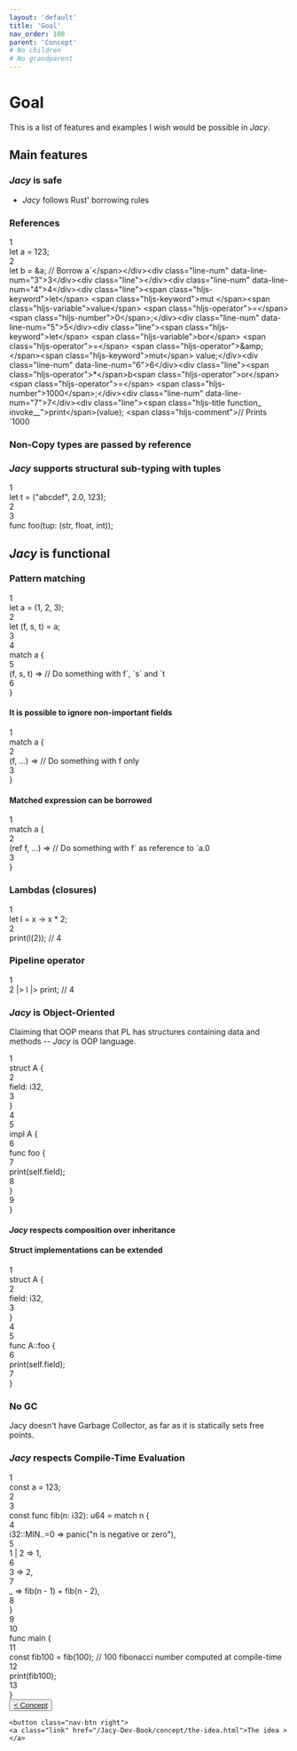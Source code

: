 ```yaml
---
layout: 'default'
title: 'Goal'
nav_order: 100
parent: 'Concept'
# No children
# No grandparent
---
```


# Goal

This is a list of features and examples I wish would be possible in *Jacy*.

## Main features

### *Jacy* is safe

- *Jacy* follows Rust' borrowing rules

### References

<div class="code-fence highlight-jc hljs">
            <div class="line-num" data-line-num="1">1</div><div class="line"><span class="hljs-keyword">let</span> <span class="hljs-variable">a</span> <span class="hljs-operator">=</span> <span class="hljs-number">123</span>;</div><div class="line-num" data-line-num="2">2</div><div class="line"><span class="hljs-keyword">let</span> <span class="hljs-variable">b</span> <span class="hljs-operator">=</span> <span class="hljs-operator">&amp;</span>a; <span class="hljs-comment">// Borrow <span class="inline-code highlight-jc hljs">a`<span class="hljs-operator">&lt;</span><span class="hljs-operator">/</span>span<span class="hljs-operator">&gt;</span><span class="hljs-operator">&lt;</span><span class="hljs-operator">/</span>div<span class="hljs-operator">&gt;</span><span class="hljs-operator">&lt;</span>div class<span class="hljs-operator">=</span><span class="hljs-string">&quot;line-num&quot;</span> data<span class="hljs-operator">-</span>line<span class="hljs-operator">-</span>num<span class="hljs-operator">=</span><span class="hljs-string">&quot;3&quot;</span><span class="hljs-operator">&gt;</span><span class="hljs-number">3</span><span class="hljs-operator">&lt;</span><span class="hljs-operator">/</span>div<span class="hljs-operator">&gt;</span><span class="hljs-operator">&lt;</span>div class<span class="hljs-operator">=</span><span class="hljs-string">&quot;line&quot;</span><span class="hljs-operator">&gt;</span><span class="hljs-operator">&lt;</span><span class="hljs-operator">/</span>div<span class="hljs-operator">&gt;</span><span class="hljs-operator">&lt;</span>div class<span class="hljs-operator">=</span><span class="hljs-string">&quot;line-num&quot;</span> data<span class="hljs-operator">-</span>line<span class="hljs-operator">-</span>num<span class="hljs-operator">=</span><span class="hljs-string">&quot;4&quot;</span><span class="hljs-operator">&gt;</span><span class="hljs-number">4</span><span class="hljs-operator">&lt;</span><span class="hljs-operator">/</span>div<span class="hljs-operator">&gt;</span><span class="hljs-operator">&lt;</span>div class<span class="hljs-operator">=</span><span class="hljs-string">&quot;line&quot;</span><span class="hljs-operator">&gt;</span><span class="hljs-operator">&lt;</span>span class<span class="hljs-operator">=</span><span class="hljs-string">&quot;hljs-keyword&quot;</span><span class="hljs-operator">&gt;</span><span class="hljs-keyword">let</span><span class="hljs-operator">&lt;</span><span class="hljs-operator">/</span>span<span class="hljs-operator">&gt;</span> <span class="hljs-operator">&lt;</span>span class<span class="hljs-operator">=</span><span class="hljs-string">&quot;hljs-keyword&quot;</span><span class="hljs-operator">&gt;</span><span class="hljs-keyword">mut</span> <span class="hljs-operator">&lt;</span><span class="hljs-operator">/</span>span<span class="hljs-operator">&gt;</span><span class="hljs-operator">&lt;</span>span class<span class="hljs-operator">=</span><span class="hljs-string">&quot;hljs-variable&quot;</span><span class="hljs-operator">&gt;</span>value<span class="hljs-operator">&lt;</span><span class="hljs-operator">/</span>span<span class="hljs-operator">&gt;</span> <span class="hljs-operator">&lt;</span>span class<span class="hljs-operator">=</span><span class="hljs-string">&quot;hljs-operator&quot;</span><span class="hljs-operator">&gt;</span><span class="hljs-operator">=</span><span class="hljs-operator">&lt;</span><span class="hljs-operator">/</span>span<span class="hljs-operator">&gt;</span> <span class="hljs-operator">&lt;</span>span class<span class="hljs-operator">=</span><span class="hljs-string">&quot;hljs-number&quot;</span><span class="hljs-operator">&gt;</span><span class="hljs-number">0</span><span class="hljs-operator">&lt;</span><span class="hljs-operator">/</span>span<span class="hljs-operator">&gt;</span>;<span class="hljs-operator">&lt;</span><span class="hljs-operator">/</span>div<span class="hljs-operator">&gt;</span><span class="hljs-operator">&lt;</span>div class<span class="hljs-operator">=</span><span class="hljs-string">&quot;line-num&quot;</span> data<span class="hljs-operator">-</span>line<span class="hljs-operator">-</span>num<span class="hljs-operator">=</span><span class="hljs-string">&quot;5&quot;</span><span class="hljs-operator">&gt;</span><span class="hljs-number">5</span><span class="hljs-operator">&lt;</span><span class="hljs-operator">/</span>div<span class="hljs-operator">&gt;</span><span class="hljs-operator">&lt;</span>div class<span class="hljs-operator">=</span><span class="hljs-string">&quot;line&quot;</span><span class="hljs-operator">&gt;</span><span class="hljs-operator">&lt;</span>span class<span class="hljs-operator">=</span><span class="hljs-string">&quot;hljs-keyword&quot;</span><span class="hljs-operator">&gt;</span><span class="hljs-keyword">let</span><span class="hljs-operator">&lt;</span><span class="hljs-operator">/</span>span<span class="hljs-operator">&gt;</span> <span class="hljs-operator">&lt;</span>span class<span class="hljs-operator">=</span><span class="hljs-string">&quot;hljs-variable&quot;</span><span class="hljs-operator">&gt;</span>b<span class="hljs-operator">or</span><span class="hljs-operator">&lt;</span><span class="hljs-operator">/</span>span<span class="hljs-operator">&gt;</span> <span class="hljs-operator">&lt;</span>span class<span class="hljs-operator">=</span><span class="hljs-string">&quot;hljs-operator&quot;</span><span class="hljs-operator">&gt;</span><span class="hljs-operator">=</span><span class="hljs-operator">&lt;</span><span class="hljs-operator">/</span>span<span class="hljs-operator">&gt;</span> <span class="hljs-operator">&lt;</span>span class<span class="hljs-operator">=</span><span class="hljs-string">&quot;hljs-operator&quot;</span><span class="hljs-operator">&gt;</span><span class="hljs-operator">&amp;</span>amp;<span class="hljs-operator">&lt;</span><span class="hljs-operator">/</span>span<span class="hljs-operator">&gt;</span><span class="hljs-operator">&lt;</span>span class<span class="hljs-operator">=</span><span class="hljs-string">&quot;hljs-keyword&quot;</span><span class="hljs-operator">&gt;</span><span class="hljs-keyword">mut</span><span class="hljs-operator">&lt;</span><span class="hljs-operator">/</span>span<span class="hljs-operator">&gt;</span> value;<span class="hljs-operator">&lt;</span><span class="hljs-operator">/</span>div<span class="hljs-operator">&gt;</span><span class="hljs-operator">&lt;</span>div class<span class="hljs-operator">=</span><span class="hljs-string">&quot;line-num&quot;</span> data<span class="hljs-operator">-</span>line<span class="hljs-operator">-</span>num<span class="hljs-operator">=</span><span class="hljs-string">&quot;6&quot;</span><span class="hljs-operator">&gt;</span><span class="hljs-number">6</span><span class="hljs-operator">&lt;</span><span class="hljs-operator">/</span>div<span class="hljs-operator">&gt;</span><span class="hljs-operator">&lt;</span>div class<span class="hljs-operator">=</span><span class="hljs-string">&quot;line&quot;</span><span class="hljs-operator">&gt;</span><span class="hljs-operator">&lt;</span>span class<span class="hljs-operator">=</span><span class="hljs-string">&quot;hljs-operator&quot;</span><span class="hljs-operator">&gt;</span><span class="hljs-operator">*</span><span class="hljs-operator">&lt;</span><span class="hljs-operator">/</span>span<span class="hljs-operator">&gt;</span>b<span class="hljs-operator">&lt;</span>span class<span class="hljs-operator">=</span><span class="hljs-string">&quot;hljs-operator&quot;</span><span class="hljs-operator">&gt;</span><span class="hljs-operator">or</span><span class="hljs-operator">&lt;</span><span class="hljs-operator">/</span>span<span class="hljs-operator">&gt;</span> <span class="hljs-operator">&lt;</span>span class<span class="hljs-operator">=</span><span class="hljs-string">&quot;hljs-operator&quot;</span><span class="hljs-operator">&gt;</span><span class="hljs-operator">=</span><span class="hljs-operator">&lt;</span><span class="hljs-operator">/</span>span<span class="hljs-operator">&gt;</span> <span class="hljs-operator">&lt;</span>span class<span class="hljs-operator">=</span><span class="hljs-string">&quot;hljs-number&quot;</span><span class="hljs-operator">&gt;</span><span class="hljs-number">1000</span><span class="hljs-operator">&lt;</span><span class="hljs-operator">/</span>span<span class="hljs-operator">&gt;</span>;<span class="hljs-operator">&lt;</span><span class="hljs-operator">/</span>div<span class="hljs-operator">&gt;</span><span class="hljs-operator">&lt;</span>div class<span class="hljs-operator">=</span><span class="hljs-string">&quot;line-num&quot;</span> data<span class="hljs-operator">-</span>line<span class="hljs-operator">-</span>num<span class="hljs-operator">=</span><span class="hljs-string">&quot;7&quot;</span><span class="hljs-operator">&gt;</span><span class="hljs-number">7</span><span class="hljs-operator">&lt;</span><span class="hljs-operator">/</span>div<span class="hljs-operator">&gt;</span><span class="hljs-operator">&lt;</span>div class<span class="hljs-operator">=</span><span class="hljs-string">&quot;line&quot;</span><span class="hljs-operator">&gt;</span><span class="hljs-operator">&lt;</span>span class<span class="hljs-operator">=</span><span class="hljs-string">&quot;hljs-title function_ invoke__&quot;</span><span class="hljs-operator">&gt;</span>print<span class="hljs-operator">&lt;</span><span class="hljs-operator">/</span>span<span class="hljs-operator">&gt;</span>(value); <span class="hljs-operator">&lt;</span>span class<span class="hljs-operator">=</span><span class="hljs-string">&quot;hljs-comment&quot;</span><span class="hljs-operator">&gt;</span><span class="hljs-comment">// Prints `1000</span></span></span></div>
        </div>

### Non-Copy types are passed by reference

### *Jacy* supports structural sub-typing with tuples

<div class="code-fence highlight-jc hljs">
            <div class="line-num" data-line-num="1">1</div><div class="line"><span class="hljs-keyword">let</span> <span class="hljs-variable">t</span> <span class="hljs-operator">=</span> (<span class="hljs-string">&quot;abcdef&quot;</span>, <span class="hljs-number">2.0</span>, <span class="hljs-number">123</span>);</div><div class="line-num" data-line-num="2">2</div><div class="line"></div><div class="line-num" data-line-num="3">3</div><div class="line"><span class="hljs-keyword">func</span> <span class="hljs-title function_">foo</span>(tup: (<span class="hljs-type">str</span>, float, <span class="hljs-type">int</span>));</div>
        </div>

## *Jacy* is functional

### Pattern matching

<div class="code-fence highlight-jc hljs">
            <div class="line-num" data-line-num="1">1</div><div class="line"><span class="hljs-keyword">let</span> <span class="hljs-variable">a</span> <span class="hljs-operator">=</span> (<span class="hljs-number">1</span>, <span class="hljs-number">2</span>, <span class="hljs-number">3</span>);</div><div class="line-num" data-line-num="2">2</div><div class="line"><span class="hljs-keyword">let</span> (f, s, t) <span class="hljs-operator">=</span> a;</div><div class="line-num" data-line-num="3">3</div><div class="line"></div><div class="line-num" data-line-num="4">4</div><div class="line"><span class="hljs-keyword">match</span> a {</div><div class="line-num" data-line-num="5">5</div><div class="line">    (f, s, t) <span class="hljs-operator">=</span><span class="hljs-operator">&gt;</span> <span class="hljs-comment">// Do something with <span class="inline-code highlight-jc hljs">f`, `s` <span class="hljs-operator">and</span> `t</span></span></div><div class="line-num" data-line-num="6">6</div><div class="line">}</div>
        </div>

#### It is possible to ignore non-important fields

<div class="code-fence highlight-jc hljs">
            <div class="line-num" data-line-num="1">1</div><div class="line"><span class="hljs-keyword">match</span> a {</div><div class="line-num" data-line-num="2">2</div><div class="line">    (f, <span class="hljs-operator">..</span><span class="hljs-operator">.</span>) <span class="hljs-operator">=</span><span class="hljs-operator">&gt;</span> <span class="hljs-comment">// Do something with <span class="inline-code highlight-jc hljs">f</span> only</span></div><div class="line-num" data-line-num="3">3</div><div class="line">}</div>
        </div>

#### Matched expression can be borrowed

<div class="code-fence highlight-jc hljs">
            <div class="line-num" data-line-num="1">1</div><div class="line"><span class="hljs-keyword">match</span> a {</div><div class="line-num" data-line-num="2">2</div><div class="line">    (<span class="hljs-keyword">ref</span> f, <span class="hljs-operator">..</span><span class="hljs-operator">.</span>) <span class="hljs-operator">=</span><span class="hljs-operator">&gt;</span> <span class="hljs-comment">// Do something with <span class="inline-code highlight-jc hljs">f` <span class="hljs-keyword">as</span> reference to `a<span class="hljs-operator">.</span><span class="hljs-number">0</span></span></span></div><div class="line-num" data-line-num="3">3</div><div class="line">}</div>
        </div>

### Lambdas (closures)

<div class="code-fence highlight-jc hljs">
            <div class="line-num" data-line-num="1">1</div><div class="line"><span class="hljs-keyword">let</span> <span class="hljs-variable">l</span> <span class="hljs-operator">=</span> x <span class="hljs-operator">-</span><span class="hljs-operator">&gt;</span> x <span class="hljs-operator">*</span> <span class="hljs-number">2</span>;</div><div class="line-num" data-line-num="2">2</div><div class="line"><span class="hljs-title function_ invoke__">print</span>(<span class="hljs-title function_ invoke__">l</span>(<span class="hljs-number">2</span>)); <span class="hljs-comment">// 4</span></div>
        </div>

### Pipeline operator

<div class="code-fence highlight-jc hljs">
            <div class="line-num" data-line-num="1">1</div><div class="line"><span class="hljs-number">2</span> <span class="hljs-operator">|</span><span class="hljs-operator">&gt;</span> l <span class="hljs-operator">|</span><span class="hljs-operator">&gt;</span> print; <span class="hljs-comment">// 4</span></div>
        </div>

### *Jacy* is Object-Oriented

Claiming that OOP means that PL has structures containing data and methods -- *Jacy* is OOP language.

<div class="code-fence highlight-jc hljs">
            <div class="line-num" data-line-num="1">1</div><div class="line"><span class="hljs-keyword">struct</span> <span class="hljs-title class_">A</span> {</div><div class="line-num" data-line-num="2">2</div><div class="line">    field: <span class="hljs-type">i32</span>,</div><div class="line-num" data-line-num="3">3</div><div class="line">}</div><div class="line-num" data-line-num="4">4</div><div class="line"></div><div class="line-num" data-line-num="5">5</div><div class="line"><span class="hljs-keyword">impl</span> <span class="hljs-title class_">A</span> {</div><div class="line-num" data-line-num="6">6</div><div class="line">    <span class="hljs-keyword">func</span> <span class="hljs-title function_">foo</span> {</div><div class="line-num" data-line-num="7">7</div><div class="line">        <span class="hljs-title function_ invoke__">print</span>(<span class="hljs-keyword">self</span><span class="hljs-operator">.</span>field);</div><div class="line-num" data-line-num="8">8</div><div class="line">    }</div><div class="line-num" data-line-num="9">9</div><div class="line">}</div>
        </div>

#### *Jacy* respects composition over inheritance

#### Struct implementations can be extended

<div class="code-fence highlight-jc hljs">
            <div class="line-num" data-line-num="1">1</div><div class="line"><span class="hljs-keyword">struct</span> <span class="hljs-title class_">A</span> {</div><div class="line-num" data-line-num="2">2</div><div class="line">    field: <span class="hljs-type">i32</span>,</div><div class="line-num" data-line-num="3">3</div><div class="line">}</div><div class="line-num" data-line-num="4">4</div><div class="line"></div><div class="line-num" data-line-num="5">5</div><div class="line"><span class="hljs-keyword">func</span> <span class="hljs-title function_">A</span><span class="hljs-operator">::</span>foo {</div><div class="line-num" data-line-num="6">6</div><div class="line">    <span class="hljs-title function_ invoke__">print</span>(<span class="hljs-keyword">self</span><span class="hljs-operator">.</span>field);</div><div class="line-num" data-line-num="7">7</div><div class="line">}</div>
        </div>

### No GC

Jacy doesn't have Garbage Collector, as far as it is statically sets <span class="inline-code highlight-jc hljs">free</span> points.

### *Jacy* respects Compile-Time Evaluation

<div class="code-fence highlight-jc hljs">
            <div class="line-num" data-line-num="1">1</div><div class="line"><span class="hljs-keyword">const</span> a <span class="hljs-operator">=</span> <span class="hljs-number">123</span>;</div><div class="line-num" data-line-num="2">2</div><div class="line"></div><div class="line-num" data-line-num="3">3</div><div class="line"><span class="hljs-keyword">const</span> <span class="hljs-keyword">func</span> <span class="hljs-title function_">fib</span>(n: <span class="hljs-type">i32</span>): <span class="hljs-type">u64</span> <span class="hljs-operator">=</span> <span class="hljs-keyword">match</span> n {</div><div class="line-num" data-line-num="4">4</div><div class="line">    i32::MIN<span class="hljs-operator">..</span><span class="hljs-operator">=</span><span class="hljs-number">0</span> <span class="hljs-operator">=</span><span class="hljs-operator">&gt;</span> <span class="hljs-title function_ invoke__">panic</span>(<span class="hljs-string">&quot;<span class="inline-code highlight-jc hljs">n</span> is negative or zero&quot;</span>),</div><div class="line-num" data-line-num="5">5</div><div class="line">    <span class="hljs-number">1</span> <span class="hljs-operator">|</span> <span class="hljs-number">2</span> <span class="hljs-operator">=</span><span class="hljs-operator">&gt;</span> <span class="hljs-number">1</span>,</div><div class="line-num" data-line-num="6">6</div><div class="line">    <span class="hljs-number">3</span> <span class="hljs-operator">=</span><span class="hljs-operator">&gt;</span> <span class="hljs-number">2</span>,</div><div class="line-num" data-line-num="7">7</div><div class="line">    _ <span class="hljs-operator">=</span><span class="hljs-operator">&gt;</span> <span class="hljs-title function_ invoke__">fib</span>(n <span class="hljs-operator">-</span> <span class="hljs-number">1</span>) <span class="hljs-operator">+</span> <span class="hljs-title function_ invoke__">fib</span>(n <span class="hljs-operator">-</span> <span class="hljs-number">2</span>),</div><div class="line-num" data-line-num="8">8</div><div class="line">}</div><div class="line-num" data-line-num="9">9</div><div class="line"></div><div class="line-num" data-line-num="10">10</div><div class="line"><span class="hljs-keyword">func</span> <span class="hljs-title function_">main</span> {</div><div class="line-num" data-line-num="11">11</div><div class="line">    <span class="hljs-keyword">const</span> fib100 <span class="hljs-operator">=</span> <span class="hljs-title function_ invoke__">fib</span>(<span class="hljs-number">100</span>); <span class="hljs-comment">// 100 fibonacci number computed at compile-time</span></div><div class="line-num" data-line-num="12">12</div><div class="line">    <span class="hljs-title function_ invoke__">print</span>(fib100);</div><div class="line-num" data-line-num="13">13</div><div class="line">}</div>
        </div>
<div class="nav-btn-block">
    <button class="nav-btn left">
    <a class="link" href="/Jacy-Dev-Book/concept/index.html">< Concept</a>
</button>

    <button class="nav-btn right">
    <a class="link" href="/Jacy-Dev-Book/concept/the-idea.html">The idea ></a>
</button>

</div>
